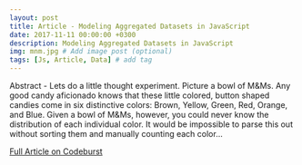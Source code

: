 ```yaml
---
layout: post
title: Article - Modeling Aggregated Datasets in JavaScript
date: 2017-11-11 00:00:00 +0300
description: Modeling Aggregated Datasets in JavaScript
img: mnm.jpg # Add image post (optional)
tags: [Js, Article, Data] # add tag
---
```

Abstract - Lets do a little thought experiment. Picture a bowl of M&Ms. Any good candy aficionado knows that these little colored, button shaped candies come in six distinctive colors: Brown, Yellow, Green, Red, Orange, and Blue. Given a bowl of M&Ms, however, you could never know the distribution of each individual color. It would be impossible to parse this out without sorting them and manually counting each color...

[Full Article on Codeburst](https://codeburst.io/modeling-aggregated-datasets-in-javascript-98a7bb2743cc)
